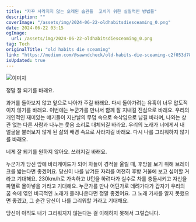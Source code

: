 ```yaml
---
title: "자꾸 사라지지 않는 오래된 습관들  고치기 위한 실질적인 방법들"
description: ""
coverImage: "/assets/img/2024-06-22-oldhabitsdiesceaming_0.png"
date: 2024-06-22 03:15
ogImage: 
  url: /assets/img/2024-06-22-oldhabitsdiesceaming_0.png
tag: Tech
originalTitle: "old habits die sceaming"
link: "https://medium.com/@sawndcheck/old-habits-die-sceaming-c2f053d78e55"
isUpdated: true
---
```





![이미지](/assets/img/2024-06-22-oldhabitsdiesceaming_0.png)

정말 잘 되기를 바래요.

과거를 돌아보지 않고 앞으로 나아가 주길 바래요. 다시 돌아가려는 유혹이 너무 압도적이지 않기를 바래요. 이번에는 누군가를 만나서 함께 잘 지내길 진심으로 바래요. 우리의 개인적인 재미있는 얘기들이 지난날의 무덤 속으로 속삭임으로 남길 바라며, 나와는 상관 없는 다른 사람과 나누는 웃음 소리로 대체되길 바라요. 우리의 노래가 너에게서 내 얼굴을 불러보지 않게 된 삶의 배경 속으로 사라지길 바래요. 다시 나를 그리워하지 않기를 바래요.

네게 잘 되기를 원하지 않아요. 쓰러지길 바래요.

<div class="content-ad"></div>

누군가가 당신 앞에 바리케이드가 되어 차들이 경적을 울릴 때, 후방을 보기 위해 브레이크를 밟는다면 좋겠어요. 당신이 나를 남겨둔 자리를 여전히 후방 거울에 보고 싶어할 거라고 기대해요. 230km/h로 가속하고 U턴을 하려다가 실수로 차를 충돌시키고 자신을 파멸로 몰아넣을 거라고 기대해요. 누군가를 만나 어딘가로 데려가다가 갑자기 우리의 꿈 속에 엮인 비극적인 노래가 흘러나온다면 정말 좋겠어요. 그 노래 가사를 알지 못했으면 좋겠고, 그 순간 당신이 나를 그리워할 거라고 기대해요.

당신이 아직도 내가 그리워지지 않는다는 걸 이해하지 못해서 그렇습니다.